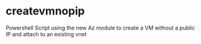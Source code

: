 # createvmnopip
Powershell Script using the new Az module to create a VM without a public IP and attach to an existing vnet
